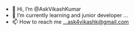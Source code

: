 - 👋 Hi, I’m @AskVikashKumar
- 🌱 I’m currently learning and junior developer ...
- 📫 How to reach me ...ask4vikashk@gmail.com
<!---
AskVikashKumar/AskVikashKumar is a ✨ special ✨ repository because its `README.md` (this file) appears on your GitHub profile.
You can click the Preview link to take a look at your changes.
--->
